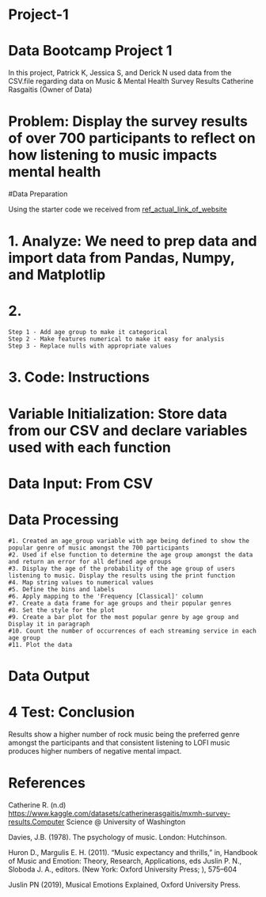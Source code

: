 # Project-1

# Data Bootcamp Project 1
In this project, Patrick K, Jessica S, and Derick N used data from the CSV.file regarding data on Music & Mental Health Survey Results 
Catherine Rasgaitis (Owner of Data)

# Problem: Display the survey results of over 700 participants to reflect on how listening to music impacts mental health
#Data Preparation

Using the starter code we received from [ref_actual_link_of_website](https://www.kaggle.com/datasets/catherinerasgaitis/mxmh-survey-results)

# 1. Analyze: We need to prep data and import data from Pandas, Numpy, and Matplotlip

# 2. 
    Step 1 - Add age group to make it categorical
    Step 2 - Make features numerical to make it easy for analysis
    Step 3 - Replace nulls with appropriate values

# 3. Code: Instructions

# Variable Initialization: Store data from our CSV and declare variables used with each function

# Data Input: From CSV
# Data Processing

    #1. Created an age_group variable with age being defined to show the popular genre of music amongst the 700 participants
    #2. Used if else function to determine the age group amongst the data and return an error for all defined age groups
    #3. Display the age of the probability of the age group of users listening to music. Display the results using the print function
    #4. Map string values to numerical values
    #5. Define the bins and labels
    #6. Apply mapping to the 'Frequency [Classical]' column
    #7. Create a data frame for age groups and their popular genres
    #8. Set the style for the plot
    #9. Create a bar plot for the most popular genre by age group and Display it in paragraph 
    #10. Count the number of occurrences of each streaming service in each age group
    #11. Plot the data
    
# Data Output

# 4 Test: Conclusion 
Results show a higher number of rock music being the preferred genre amongst the participants and that consistent listening to LOFI music produces higher numbers of negative mental impact.

# References

Catherine R. (n.d) https://www.kaggle.com/datasets/catherinerasgaitis/mxmh-survey-results.Computer Science @ University of Washington

Davies, J.B. (1978). The psychology of music. London: Hutchinson.

Huron D., Margulis E. H. (2011). “Music expectancy and thrills,” in, Handbook of Music and Emotion: Theory, Research, Applications, eds Juslin P. N., Sloboda J. A., editors. (New York: Oxford University Press; ), 575–604

Juslin PN (2019), Musical Emotions Explained, Oxford University Press.

